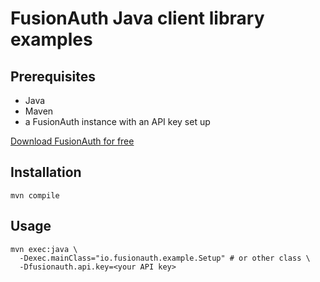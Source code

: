 # FusionAuth Java client library examples

## Prerequisites

* Java 
* Maven
* a FusionAuth instance with an API key set up

[Download FusionAuth for free](https://fusionauth.io/download)

## Installation

```
mvn compile 

```

## Usage

```
mvn exec:java \
  -Dexec.mainClass="io.fusionauth.example.Setup" # or other class \
  -Dfusionauth.api.key=<your API key>
```
